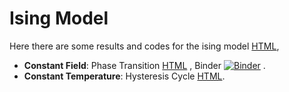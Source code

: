 # Ising Model

Here there are some results and codes for the ising model [HTML](https://jmsevillam.github.io/Dynamical_Systems/Ising/Ising.html),

- __Constant Field__: Phase Transition [HTML](https://jmsevillam.github.io/Dynamical_Systems/Ising/Constant_Field/Field_cte.html) , Binder [![Binder](https://mybinder.org/badge_logo.svg)](https://mybinder.org/v2/gh/jmsevillam/Dynamical_Systems/tree/master/Ising/master) .
- __Constant Temperature__: Hysteresis Cycle [HTML](https://jmsevillam.github.io/Dynamical_Systems/Ising/Temperature_cte.html).
